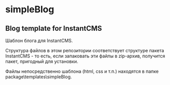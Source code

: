 # simpleBlog
Blog template for InstantCMS
---------------------------------
Шаблон блога для InstantCMS.

Структура файлов в этом репозитории соответствует структуре пакета InstantCMS - то есть, если запаковать эти файлы в zip-архив, получится пакет, пригодный для установки.

Файлы непосредственно шаблона (html, css и т.п.) находятся в папке package\templates\simpleBlog.
